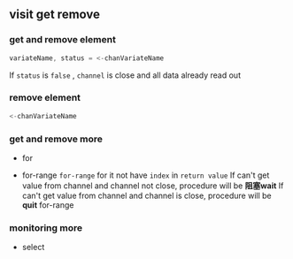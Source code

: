 ##  visit get remove
###   get and remove element
```go
variateName, status = <-chanVariateName
```
If `status` is `false` , `channel` is close and all data already read out


###   remove element
```go
<-chanVariateName
```


###   get and remove more
* for

* for-range
`for-range` for it not have `index` in `return value`
If can't get value from channel and channel not close, procedure will be **阻塞wait** 
If can't get value from channel and channel is close,  procedure will be **quit** for-range


###   monitoring more
* select
